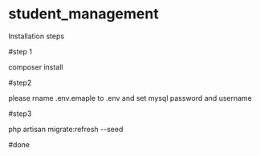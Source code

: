 
# student_management

Installation steps

#step 1

composer install


#step2

please rname .env.emaple to .env and set mysql password and username

#step3

php artisan migrate:refresh --seed

#done
